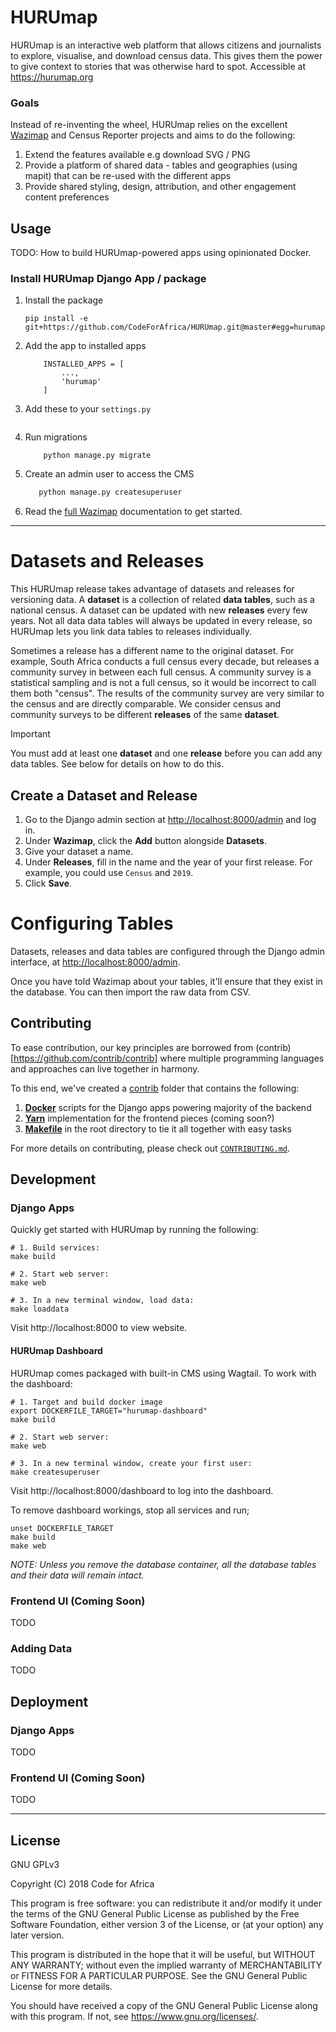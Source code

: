 # HURUmap

HURUmap is an interactive web platform that allows citizens and journalists to explore, visualise, and download census data. This gives them the power to give context to stories that was otherwise hard to spot. Accessible at https://hurumap.org

### Goals

Instead of re-inventing the wheel, HURUmap relies on the excellent [Wazimap](https://github.com/OpenUpSA/wazimap) and Census Reporter projects and aims to do the following:

1. Extend the features available e.g download SVG / PNG
2. Provide a platform of shared data - tables and geographies (using mapit) that can be re-used with the different apps
3. Provide shared styling, design, attribution, and other engagement content preferences

## Usage

TODO: How to build HURUmap-powered apps using opinionated Docker.

### Install HURUmap Django App / package 

1. Install the package

    ```
    pip install -e git+https://github.com/CodeForAfrica/HURUmap.git@master#egg=hurumap

    ```

2. Add the app to installed apps

    ```
        INSTALLED_APPS = [
            ...,
            'hurumap'
        ]
    ```
3. Add these to your `settings.py`
    ```

    ```

4. Run migrations
    ```
        python manage.py migrate
    ```
5. Create an admin user to access the CMS
    ```python
       python manage.py createsuperuser
    ```

6. Read the [full Wazimap](http://wazimap.readthedocs.org/en/latest/) documentation to get started.

---

Datasets and Releases
=====================

This HURUmap release takes advantage of datasets and releases for versioning data.
A **dataset** is a collection of related **data tables**,
such as a national census. A dataset can be updated with new
**releases** every few years. Not all data data tables will always be
updated in every release, so HURUmap lets you link data tables to
releases individually.

Sometimes a release has a different name to the original dataset. For
example, South Africa conducts a full census every decade, but releases
a community survey in between each full census. A community survey is a
statistical sampling and is not a full census, so it would be incorrect
to call them both "census". The results of the community survey are very
similar to the census and are directly comparable. We consider census
and community surveys to be different **releases** of the same
**dataset**.

Important

You must add at least one **dataset** and one **release** before you can
add any data tables. See below for details on how to do this.

Create a Dataset and Release
----------------------------

1.  Go to the Django admin section at <http://localhost:8000/admin> and
    log in.
2.  Under **Wazimap**, click the **Add** button alongside **Datasets**.
3.  Give your dataset a name.
4.  Under **Releases**, fill in the name and the year of your first
    release. For example, you could use `Census` and `2019`.
5.  Click **Save**.

Configuring Tables
==================

Datasets, releases and data tables are configured through the Django
admin interface, at <http://localhost:8000/admin>.

Once you have told Wazimap about your tables, it'll ensure that they
exist in the database. You can then import the raw data from CSV.

## Contributing

To ease contribution, our key principles are borrowed from (contrib)[https://github.com/contrib/contrib] where multiple programming languages and approaches can live together in harmony.

To this end, we've created a [contrib](./contrib) folder that contains the following:
1. [**Docker**](https://docs.docker.com/) scripts for the Django apps powering majority of the backend
2. [**Yarn**](https://yarnpkg.com/en/) implementation for the frontend pieces (coming soon?)
3. [**Makefile**](./Makefile) in the root directory to tie it all together with easy tasks

For more details on contributing, please check out [`CONTRIBUTING.md`](./CONTRIBUTING.md).

## Development

### Django Apps

Quickly get started with HURUmap by running the following:

```shell
# 1. Build services:
make build

# 2. Start web server:
make web

# 3. In a new terminal window, load data:
make loaddata
```

Visit http://localhost:8000 to view website.

#### HURUmap Dashboard

HURUmap comes packaged with built-in CMS using Wagtail. To work with the dashboard:

```shell
# 1. Target and build docker image
export DOCKERFILE_TARGET="hurumap-dashboard"
make build

# 2. Start web server:
make web

# 3. In a new terminal window, create your first user:
make createsuperuser
```

Visit http://localhost:8000/dashboard to log into the dashboard.

To remove dashboard workings, stop all services and run;
```shell
unset DOCKERFILE_TARGET
make build
make web
``` 
*NOTE: Unless you remove the database container, all the database tables and their data will remain intact.*

### Frontend UI (Coming Soon)

TODO


### Adding Data

TODO

## Deployment

### Django Apps

TODO

### Frontend UI (Coming Soon)

TODO

---

## License

GNU GPLv3

Copyright (C) 2018  Code for Africa

This program is free software: you can redistribute it and/or modify
it under the terms of the GNU General Public License as published by
the Free Software Foundation, either version 3 of the License, or
(at your option) any later version.

This program is distributed in the hope that it will be useful,
but WITHOUT ANY WARRANTY; without even the implied warranty of
MERCHANTABILITY or FITNESS FOR A PARTICULAR PURPOSE.  See the
GNU General Public License for more details.

You should have received a copy of the GNU General Public License
along with this program.  If not, see <https://www.gnu.org/licenses/>.
